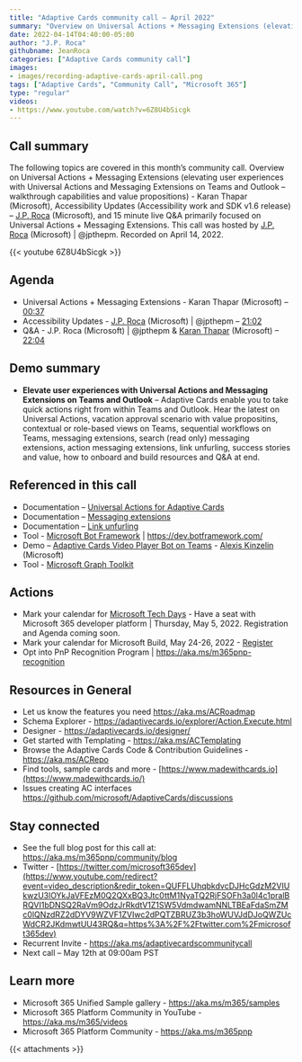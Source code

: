 ```yaml
---
title: "Adaptive Cards community call – April 2022"
summary: "Overview on Universal Actions + Messaging Extensions (elevating user experiences with Universal Actions and Messaging Extensions on Teams and Outlook – walkthrough capabilities and value propositions).  Accessibility work and SDK v1.6 release, Q&A focused on Overview topic."
date: 2022-04-14T04:40:00-05:00
author: "J.P. Roca"
githubname: JeanRoca
categories: ["Adaptive Cards community call"]
images:
- images/recording-adaptive-cards-april-call.png
tags: ["Adaptive Cards", "Community Call", "Microsoft 365"]
type: "regular"
videos:
- https://www.youtube.com/watch?v=6Z8U4bSicgk
---
```


## Call summary

The following topics are covered in this month’s community call. Overview on
Universal Actions + Messaging Extensions (elevating user experiences with
Universal Actions and Messaging Extensions on Teams and Outlook – walkthrough
capabilities and value propositions) - Karan Thapar (Microsoft), Accessibility
Updates (Accessibility work and SDK v1.6 release) – [J.P.
Roca](http://twitter.com/jpthepm) (Microsoft), and 15 minute live Q&A primarily
focused on Universal Actions + Messaging Extensions. This call was hosted by
[J.P. Roca](http://twitter.com/jpthepm) (Microsoft) \| @jpthepm. Recorded on
April 14, 2022.

{{< youtube 6Z8U4bSicgk >}}

## Agenda

* Universal Actions + Messaging Extensions - Karan Thapar (Microsoft) –
    [00:37](https://youtu.be/6Z8U4bSicgk?t=37)
* Accessibility Updates - [J.P. Roca](http://twitter.com/jpthepm) (Microsoft)
    \| @jpthepm – [21:02](https://youtu.be/6Z8U4bSicgk?t=1262)
* Q&A - J.P. Roca (Microsoft) \| @jpthepm & [Karan
    Thapar](https://www.linkedin.com/in/karanthapar91/) (Microsoft)
    –[22:04](https://youtu.be/6Z8U4bSicgk?t=1324)

## Demo summary

*  **Elevate user experiences with Universal Actions and Messaging Extensions on
Teams and Outlook** – Adaptive Cards enable you to take quick actions right from
within Teams and Outlook. Hear the latest on Universal Actions, vacation
approval scenario with value propositins, contextual or role-based views on
Teams, sequential workflows on Teams, messaging extensions, search (read only)
messaging extensions, action messaging extensions, link unfurling, success
stories and value, how to onboard and build resources and Q&A at end.

## Referenced in this call

* Documentation – [Universal Actions for Adaptive
    Cards](https://docs.microsoft.com/microsoftteams/platform/task-modules-and-cards/cards/universal-actions-for-adaptive-cards/overview?tabs=mobile)
* Documentation – [Messaging
    extensions](https://docs.microsoft.com/microsoftteams/platform/messaging-extensions/what-are-messaging-extensions)
* Documentation – [Link
    unfurling](https://docs.microsoft.com/microsoftteams/platform/messaging-extensions/how-to/link-unfurling)
* Tool - [Microsoft Bot Framework](https://dev.botframework.com/) \|
    <https://dev.botframework.com/>
* Demo – [Adaptive Cards Video Player Bot on
    Teams](https://youtu.be/-Y7_nNwC20w?t=28) - [Alexis
    Kinzelin](https://www.linkedin.com/in/alexis-kinzelin-214b6b20/) (Microsoft)
* Tool - [Microsoft Graph
    Toolkit](https://docs.microsoft.com/graph/toolkit/overview)

## Actions

* Mark your calendar for [Microsoft Tech Days](https://aka.ms/techdays/m365) -
    Have a seat with Microsoft 365 developer platform \| Thursday, May 5, 2022.
    Registration and Agenda coming soon.
* Mark your calendar for Microsoft Build, May 24-26, 2022 -
    [Register](https://mybuild.microsoft.com/)
* Opt into PnP Recognition Program \| <https://aka.ms/m365pnp-recognition>

## Resources in General

* Let us know the features you need <https://aka.ms/ACRoadmap>
* Schema Explorer - <https://adaptivecards.io/explorer/Action.Execute.html>
* Designer - <https://adaptivecards.io/designer/>
* Get started with Templating - <https://aka.ms/ACTemplating>
* Browse the Adaptive Cards Code & Contribution Guidelines -
    <https://aka.ms/ACRepo>
* Find tools, sample cards and more -
    [https://www.madewithcards.io](https://www.madewithcards.io/)
* Issues creating AC interfaces
    <https://github.com/microsoft/AdaptiveCards/discussions>

## Stay connected

* See the full blog post for this call at:
    <https://aka.ms/m365pnp/community/blog>
* Twitter -
    [https://twitter.com/microsoft365dev](https://www.youtube.com/redirect?event=video_description&redir_token=QUFFLUhqbkdvcDJHcGdzM2VIUkwzU3lOYkJaVFEzM0Q2QXxBQ3Jtc0ttM1NyaTQ2RjFSOFh3a0l4c1pralBRQVI1bDNSQ2RaVm9OdzJrRkdtV1Z1SW5VdmdwamNNLTBEaFdaSmZMc0lQNzdRZ2dDYV9WZVF1ZVIwc2dPQTZBRUZ3b3hoWUVJdDJoQWZUcWdCR2JKdmwtUU43RQ&q=https%3A%2F%2Ftwitter.com%2Fmicrosoft365dev)​​
* Recurrent Invite - <https://aka.ms/adaptivecardscommunitycall>
* Next call – May 12th at 09:00am PST

## Learn more

* Microsoft 365 Unified Sample gallery - <https://aka.ms/m365/samples>
* Microsoft 365 Platform Community in YouTube - <https://aka.ms/m365/videos>
* Microsoft 365 Platform Community - <https://aka.ms/m365pnp>

{{< attachments >}}
